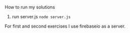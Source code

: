 How to run my solutions
1. run server.js <code>node server.js</code>

For first and second exercises I use firebaseio as a server.
